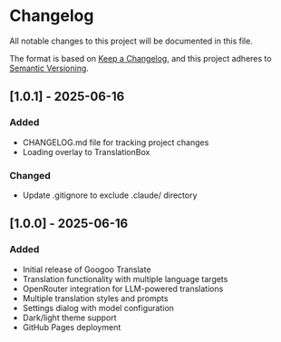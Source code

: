 # Changelog

All notable changes to this project will be documented in this file.

The format is based on [Keep a Changelog](https://keepachangelog.com/en/1.0.0/),
and this project adheres to [Semantic Versioning](https://semver.org/spec/v2.0.0.html).

## [1.0.1] - 2025-06-16

### Added

- CHANGELOG.md file for tracking project changes
- Loading overlay to TranslationBox

### Changed

- Update .gitignore to exclude .claude/ directory

## [1.0.0] - 2025-06-16

### Added

- Initial release of Googoo Translate
- Translation functionality with multiple language targets
- OpenRouter integration for LLM-powered translations
- Multiple translation styles and prompts
- Settings dialog with model configuration
- Dark/light theme support
- GitHub Pages deployment
